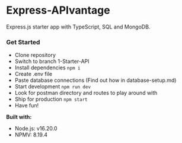 # Express-APIvantage

Express.js starter app with TypeScript, SQL and MongoDB.

### Get Started

* Clone repository
* Switch to branch 1-Starter-API
* Install dependencies `npm i`
* Create .env file
* Paste database connections (Find out how in database-setup.md)
* Start development `npm run dev`
* Look for postman directory and routes to play around with
* Ship for production `npm start`
* Have fun!

**Built with:**
* Node.js: v16.20.0
* NPMV: 8.19.4
